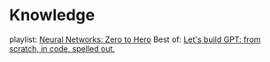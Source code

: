 # Knowledge
playlist: [Neural Networks: Zero to Hero](https://www.youtube.com/playlist?list=PLAqhIrjkxbuWI23v9cThsA9GvCAUhRvKZ) Best of: [Let's build GPT: from scratch, in code, spelled out.](https://youtu.be/kCc8FmEb1nY)
